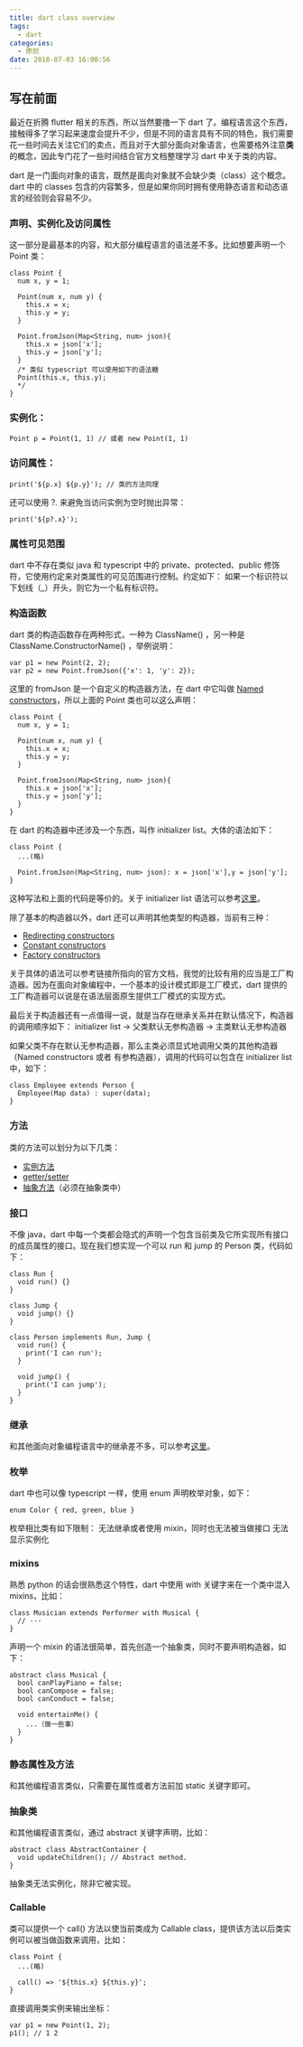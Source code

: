 ```yaml
---
title: dart class overview
tags:
  - dart
categories:
  - 原创
date: 2018-07-03 16:00:56
---
```


## 写在前面
最近在折腾 flutter 相关的东西，所以当然要撸一下 dart 了。编程语言这个东西，接触得多了学习起来速度会提升不少，但是不同的语言具有不同的特色，我们需要花一些时间去关注它们的卖点，而且对于大部分面向对象语言，也需要格外注意**类**的概念，因此专门花了一些时间结合官方文档整理学习 dart 中关于类的内容。

dart 是一门面向对象的语言，既然是面向对象就不会缺少类（class）这个概念。dart 中的 classes 包含的内容繁多，但是如果你同时拥有使用静态语言和动态语言的经验则会容易不少。

### 声明、实例化及访问属性
这一部分是最基本的内容，和大部分编程语言的语法差不多。比如想要声明一个 Point 类：
```
class Point {
  num x, y = 1;

  Point(num x, num y) {
    this.x = x;
    this.y = y;
  }

  Point.fromJson(Map<String, num> json){
    this.x = json['x'];
    this.y = json['y'];
  }
  /* 类似 typescript 可以使用如下的语法糖
  Point(this.x, this.y);
  */
}
```

### 实例化：
```
Point p = Point(1, 1) // 或者 new Point(1, 1)
```
### 访问属性：
```
print('${p.x} ${p.y}'); // 类的方法同理
```
还可以使用 ?. 来避免当访问实例为空时抛出异常：
```
print('${p?.x}');
```
### 属性可见范围
dart 中不存在类似 java 和 typescript 中的 private、protected、public 修饰符，它使用约定来对类属性的可见范围进行控制。约定如下：
如果一个标识符以下划线（_）开头，则它为一个私有标识符。

### 构造函数
dart 类的构造函数存在两种形式，一种为 ClassName() ，另一种是 ClassName.ConstructorName() ，举例说明：
```
var p1 = new Point(2, 2);
var p2 = new Point.fromJson({'x': 1, 'y': 2}); 
```
这里的 fromJson 是一个自定义的构造器方法，在 dart 中它叫做 [Named constructors](https://www.dartlang.org/guides/language/language-tour#named-constructors)，所以上面的 Point 类也可以这么声明：
```
class Point {
  num x, y = 1;

  Point(num x, num y) {
    this.x = x;
    this.y = y;
  }

  Point.fromJson(Map<String, num> json){
    this.x = json['x'];
    this.y = json['y'];
  }
}
```
在 dart 的构造器中还涉及一个东西，叫作 initializer list。大体的语法如下：
```
class Point {
  ...(略)

  Point.fromJson(Map<String, num> json): x = json['x'],y = json['y'];
}
```
这种写法和上面的代码是等价的。关于 initializer list 语法可以参考[这里](https://www.dartlang.org/guides/language/language-tour#initializer-list)。

除了基本的构造器以外，dart 还可以声明其他类型的构造器，当前有三种：
* [Redirecting constructors](https://www.dartlang.org/guides/language/language-tour#redirecting-constructors)
* [Constant constructors](https://www.dartlang.org/guides/language/language-tour#constant-constructors)
* [Factory constructors](https://www.dartlang.org/guides/language/language-tour#factory-constructors)

关于具体的语法可以参考链接所指向的官方文档，我觉的比较有用的应当是工厂构造器。因为在面向对象编程中，一个基本的设计模式即是工厂模式，dart 提供的工厂构造器可以说是在语法层面原生提供工厂模式的实现方式。

最后关于构造器还有一点值得一说，就是当存在继承关系并在默认情况下，构造器的调用顺序如下：
initializer list -> 父类默认无参构造器 -> 主类默认无参构造器

如果父类不存在默认无参构造器，那么主类必须显式地调用父类的其他构造器（Named constructors 或者 有参构造器），调用的代码可以包含在 initializer list 中，如下：
```
class Employee extends Person {
  Employee(Map data) : super(data);
}
```
### 方法
类的方法可以划分为以下几类：
* [实例方法](https://www.dartlang.org/guides/language/language-tour#instance-methods)
* [getter/setter](https://www.dartlang.org/guides/language/language-tour#getters-and-setters)
* [抽象方法](https://www.dartlang.org/guides/language/language-tour#abstract-methods)（必须在抽象类中）

### 接口
不像 java，dart 中每一个类都会隐式的声明一个包含当前类及它所实现所有接口的成员属性的接口。现在我们想实现一个可以 run 和 jump 的 Person 类，代码如下：
```
class Run {
  void run() {}
}

class Jump {
  void jump() {}
}

class Person implements Run, Jump {
  void run() {
    print('I can run');
  }
  
  void jump() {
    print('I can jump');
  }
}
```
### 继承
和其他面向对象编程语言中的继承差不多，可以参考[这里](https://www.dartlang.org/guides/language/language-tour#extending-a-class)。

### 枚举
dart 中也可以像 typescript 一样，使用 enum 声明枚举对象，如下：
```
enum Color { red, green, blue }
```
枚举相比类有如下限制：
无法继承或者使用 mixin，同时也无法被当做接口
无法显示实例化

### mixins
熟悉 python 的话会很熟悉这个特性，dart 中使用 with 关键字来在一个类中混入 mixins，比如：
```
class Musician extends Performer with Musical {
  // ···
}
```
声明一个 mixin 的语法很简单，首先创造一个抽象类，同时不要声明构造器，如下：
```
abstract class Musical {
  bool canPlayPiano = false;
  bool canCompose = false;
  bool canConduct = false;

  void entertainMe() {
    ...（做一些事）
  }
}
```
### 静态属性及方法
和其他编程语言类似，只需要在属性或者方法前加 static 关键字即可。

### 抽象类
和其他编程语言类似，通过 abstract 关键字声明，比如：
```
abstract class AbstractContainer {
  void updateChildren(); // Abstract method.
}
```
抽象类无法实例化，除非它被实现。

### Callable 
类可以提供一个 call() 方法以使当前类成为 Callable class，提供该方法以后类实例可以被当做函数来调用，比如：
```
class Point {
  ...(略)

  call() => '${this.x} ${this.y}';
}
```
直接调用类实例来输出坐标：
```
var p1 = new Point(1, 2);
p1(); // 1 2
```
